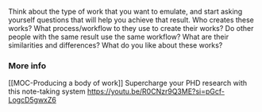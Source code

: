 Think about the type of work that you want to emulate, and start asking yourself questions that will help you achieve that result. 
Who creates these works?
What process/workflow to they use to create their works?
Do other people with the same result use the same workflow?
What are their similarities and differences?
What do you like about these works?
### More info
[[MOC-Producing a body of work]]
Supercharge your PHD research with this note-taking system 
https://youtu.be/R0CNzr9Q3ME?si=pGcf-LogcD5gwxZ6